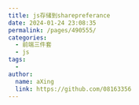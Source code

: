 ```yaml
---
title: js存储到sharepreferance
date: 2024-01-24 23:08:35
permalink: /pages/490555/
categories:
  - 前端三件套
  - js
tags:
  - 
author: 
  name: aXing
  link: https://github.com/08163356
---
```



